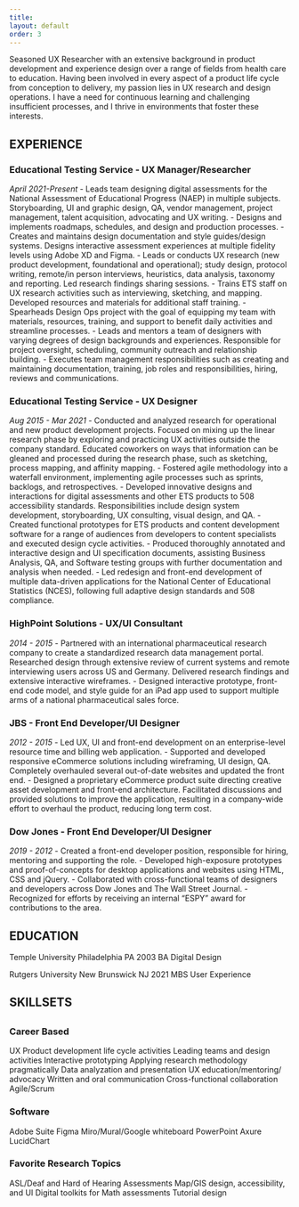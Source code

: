 ```yaml
---
title:
layout: default
order: 3
---
```


Seasoned UX Researcher with an extensive background in product development and experience design over a range of fields from health care to education. Having been involved in every aspect of a product life cycle from conception to delivery, my passion lies in UX research and design operations. I have a need for continuous learning and challenging insufficient processes, and I thrive in environments that foster these interests.


<h2>EXPERIENCE</h2>

<h3>Educational Testing Service - UX Manager/Researcher</h3>
<i>April 2021-Present</i>
- Leads team designing digital assessments for the National Assessment of Educational Progress (NAEP) in multiple subjects. Storyboarding, UI and graphic design, QA, vendor management, project management, talent acquisition, advocating and UX writing.
- Designs and implements roadmaps, schedules, and design  and production processes.
- Creates and maintains design documentation and style guides/design systems. Designs interactive assessment experiences at multiple fidelity levels using Adobe XD and Figma.
- Leads or conducts UX research (new product development, foundational and operational); study design, protocol writing, remote/in person interviews, heuristics, data analysis, taxonomy and reporting. Led research findings sharing sessions.
- Trains ETS staff on UX research activities such as interviewing, sketching, and mapping. Developed resources and materials for additional staff training.
- Spearheads Design Ops project with the goal of equipping my team with materials, resources, training, and support to benefit daily activities and streamline processes.
- Leads and mentors a team of designers with varying degrees of design backgrounds and experiences. Responsible for project oversight, scheduling, community outreach and relationship building.
- Executes team management responsibilities such as creating and maintaining documentation, training, job roles and responsibilities, hiring, reviews and communications.

<h3>Educational Testing Service - UX Designer</h3>
<i>Aug 2015 - Mar 2021</i>
- Conducted and analyzed research for operational and new product development projects. Focused on mixing up the linear research phase by exploring and practicing UX activities outside the company standard. Educated coworkers on ways that information can be gleaned and processed during the research phase, such as sketching, process mapping, and affinity mapping.
- Fostered agile methodology into a waterfall environment, implementing agile processes such as sprints, backlogs, and retrospectives.
- Developed innovative designs and interactions for digital assessments and other ETS products to 508 accessibility standards. Responsibilities include design system development, storyboarding, UX consulting, visual design, and QA.
- Created functional prototypes for ETS products and content development software for a range of audiences from developers to content specialists and executed design cycle activities.
- Produced thoroughly annotated and interactive design and UI specification documents, assisting Business Analysis, QA, and Software testing groups with further documentation and analysis when needed.
- Led redesign and front-end development of multiple data-driven applications for the National Center of Educational Statistics (NCES), following full adaptive design standards and 508 compliance.

<h3>HighPoint Solutions - UX/UI Consultant</h3>
<i>2014 - 2015</i>
- Partnered with an international pharmaceutical research company to create a standardized research data management portal. Researched design through extensive review of current systems and remote interviewing users across US and Germany. Delivered research findings and extensive interactive wireframes.
- Designed interactive prototype, front-end code model, and style guide for an iPad app used to support multiple arms of a national pharmaceutical sales force.

<h3>JBS - Front End Developer/UI Designer</h3>
<i>2012 - 2015</i>
- Led UX, UI and front-end development on an enterprise-level resource time and billing web application.
- Supported and developed responsive eCommerce solutions including wireframing, UI design, QA. Completely overhauled several out-of-date websites and updated the front end.
- Designed a proprietary eCommerce product suite directing creative asset development and front-end architecture. Facilitated discussions and provided solutions to improve the application, resulting in a company-wide effort to overhaul the product, reducing long term cost.

<h3>Dow Jones - Front End Developer/UI Designer</h3>
<i>2019 - 2012</i>
- Created a front-end developer position, responsible for hiring, mentoring and supporting the role.
- Developed high-exposure prototypes and proof-of-concepts for desktop applications and websites using HTML, CSS and jQuery.
- Collaborated with cross-functional teams of designers and  developers across Dow Jones and The Wall Street Journal.
- Recognized for efforts by receiving an internal “ESPY” award for contributions to the area.

<h2>EDUCATION</h2>

Temple University
Philadelphia PA
2003
BA Digital Design

Rutgers University
New Brunswick NJ
2021
MBS User Experience

<h2>SKILLSETS<h2>

<h3>Career Based</h3>
UX Product development life cycle activities
Leading teams and design activities
Interactive prototyping
Applying research methodology pragmatically
Data analyzation and presentation
UX education/mentoring/ advocacy
Written and oral communication
Cross-functional collaboration
Agile/Scrum

<h3>Software</h3>
Adobe Suite
Figma
Miro/Mural/Google whiteboard
PowerPoint
Axure
LucidChart

<h3>Favorite Research Topics</h3>
ASL/Deaf and Hard of Hearing Assessments
Map/GIS design, accessibility, and UI
Digital toolkits for Math assessments
Tutorial design
